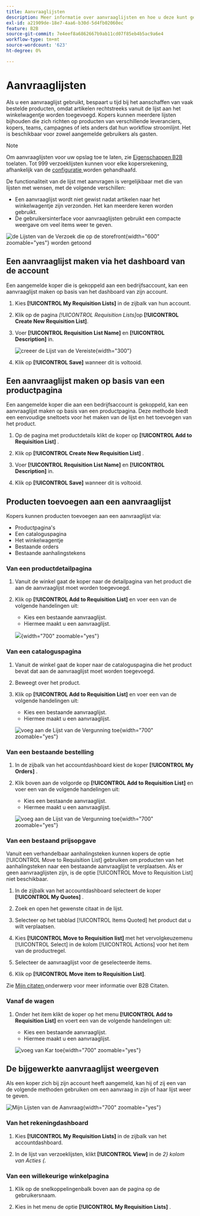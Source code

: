 ```yaml
---
title: Aanvraaglijsten
description: Meer informatie over aanvraaglijsten en hoe u deze kunt gebruiken om vaak bestelde producten aan het winkelwagentje toe te voegen.
exl-id: a21909de-18e7-4aa6-b30d-5d4fb02060ec
feature: B2B
source-git-commit: 7e4eef8a6862667b9ab11cd07f85eb4b5ac9a6e4
workflow-type: tm+mt
source-wordcount: '623'
ht-degree: 0%

---
```


# Aanvraaglijsten

Als u een aanvraaglijst gebruikt, bespaart u tijd bij het aanschaffen van vaak bestelde producten, omdat artikelen rechtstreeks vanuit de lijst aan het winkelwagentje worden toegevoegd. Kopers kunnen meerdere lijsten bijhouden die zich richten op producten van verschillende leveranciers, kopers, teams, campagnes of iets anders dat hun workflow stroomlijnt. Het is beschikbaar voor zowel aangemelde gebruikers als gasten.

>[!NOTE]
>
>Om aanvraaglijsten voor uw opslag toe te laten, zie [ Eigenschappen B2B ](enable-basic-features.md) toelaten. Tot 999 verzoeklijsten kunnen voor elke kopersrekening, afhankelijk van de [ configuratie ](configure-requisition-lists.md) worden gehandhaafd.

De functionaliteit van de lijst met aanvragen is vergelijkbaar met die van lijsten met wensen, met de volgende verschillen:

- Een aanvraaglijst wordt niet gewist nadat artikelen naar het winkelwagentje zijn verzonden. Het kan meerdere keren worden gebruikt.
- De gebruikersinterface voor aanvraaglijsten gebruikt een compacte weergave om veel items weer te geven.

![ de Lijsten van de Verzoek die op de storefront ](./assets/account-dashboard-my-requisition-lists.png){width="600" zoomable="yes"} worden getoond

## Een aanvraaglijst maken via het dashboard van de account

Een aangemelde koper die is gekoppeld aan een bedrijfsaccount, kan een aanvraaglijst maken op basis van het dashboard van zijn account.

1. Kies **[!UICONTROL My Requisition Lists]** in de zijbalk van hun account.

1. Klik op de pagina _[!UICONTROL Requisition Lists]_&#x200B;op **[!UICONTROL Create New Requisition List]**.

1. Voer **[!UICONTROL Requisition List Name]** en **[!UICONTROL Description]** in.

   ![ creeer de Lijst van de Vereiste ](./assets/requisition-list-create.png){width="300"}

1. Klik op **[!UICONTROL Save]** wanneer dit is voltooid.

## Een aanvraaglijst maken op basis van een productpagina

Een aangemelde koper die aan een bedrijfsaccount is gekoppeld, kan een aanvraaglijst maken op basis van een productpagina. Deze methode biedt een eenvoudige sneltoets voor het maken van de lijst en het toevoegen van het product.

1. Op de pagina met productdetails klikt de koper op **[!UICONTROL Add to Requisition List]** .

1. Klik op **[!UICONTROL Create New Requisition List]** .

1. Voer **[!UICONTROL Requisition List Name]** en **[!UICONTROL Description]** in.

1. Klik op **[!UICONTROL Save]** wanneer dit is voltooid.

## Producten toevoegen aan een aanvraaglijst

Kopers kunnen producten toevoegen aan een aanvraaglijst via:

- Productpagina&#39;s
- Een cataloguspagina
- Het winkelwagentje
- Bestaande orders
- Bestaande aanhalingstekens

### Van een productdetailpagina

1. Vanuit de winkel gaat de koper naar de detailpagina van het product die aan de aanvraaglijst moet worden toegevoegd.

1. Klik op **[!UICONTROL Add to Requisition List]** en voer een van de volgende handelingen uit:

   - Kies een bestaande aanvraaglijst.
   - Hiermee maakt u een aanvraaglijst.

   ![](./assets/requisition-list-product-detail.png){width="700" zoomable="yes"}

### Van een cataloguspagina

1. Vanuit de winkel gaat de koper naar de cataloguspagina die het product bevat dat aan de aanvraaglijst moet worden toegevoegd.

1. Beweegt over het product.

1. Klik op **[!UICONTROL Add to Requisition List]** en voer een van de volgende handelingen uit:

   - Kies een bestaande aanvraaglijst.
   - Hiermee maakt u een aanvraaglijst.

   ![ voeg aan de Lijst van de Vergunning toe ](./assets/requisition-list-add-product.png){width="700" zoomable="yes"}

### Van een bestaande bestelling

1. In de zijbalk van het accountdashboard kiest de koper **[!UICONTROL My Orders]** .

1. Klik boven aan de volgorde op **[!UICONTROL Add to Requisition List]** en voer een van de volgende handelingen uit:

   - Kies een bestaande aanvraaglijst.
   - Hiermee maakt u een aanvraaglijst.

   ![ voeg aan de Lijst van de Vergunning toe ](./assets/requisition-list-add-from-order.png){width="700" zoomable="yes"}

### Van een bestaand prijsopgave

Vanuit een verhandelbaar aanhalingsteken kunnen kopers de optie [!UICONTROL Move to Requisition List] gebruiken om producten van het aanhalingsteken naar een bestaande aanvraaglijst te verplaatsen. Als er geen aanvraaglijsten zijn, is de optie [!UICONTROL Move to Requisition List] niet beschikbaar.

1. In de zijbalk van het accountdashboard selecteert de koper **[!UICONTROL My Quotes]** .

1. Zoek en open het gewenste citaat in de lijst.

1. Selecteer op het tabblad [!UICONTROL Items Quoted] het product dat u wilt verplaatsen.

1. Kies **[!UICONTROL Move to Requisition list]** met het vervolgkeuzemenu [!UICONTROL Select] in de kolom [!UICONTROL Actions] voor het item van de productregel.

1. Selecteer de aanvraaglijst voor de geselecteerde items.

1. Klik op **[!UICONTROL Move item to Requisition List]**.

Zie [ Mijn citaten ](account-dashboard-my-quotes.md) onderwerp voor meer informatie over B2B Citaten.

### Vanaf de wagen

1. Onder het item klikt de koper op het menu **[!UICONTROL Add to Requisition List]** en voert een van de volgende handelingen uit:

   - Kies een bestaande aanvraaglijst.
   - Hiermee maakt u een aanvraaglijst.

   ![ voeg van Kar toe ](./assets/requisition-list-add-from-cart.png){width="700" zoomable="yes"}

## De bijgewerkte aanvraaglijst weergeven

Als een koper zich bij zijn account heeft aangemeld, kan hij of zij een van de volgende methoden gebruiken om een aanvraag in zijn of haar lijst weer te geven.

![ Mijn Lijsten van de Aanvraag ](./assets/requisition-lists-menu-select-storefront.png){width="700" zoomable="yes"}

### Van het rekeningdashboard

1. Kies **[!UICONTROL My Requisition Lists]** in de zijbalk van het accountdashboard.

1. In de lijst van verzoeklijsten, klikt **[!UICONTROL View]** in de _2&rbrace; kolom van Acties &lbrace;._

### Van een willekeurige winkelpagina

1. Klik op de snelkoppelingenbalk boven aan de pagina op de gebruikersnaam.

1. Kies in het menu de optie **[!UICONTROL My Requisition Lists]** .
